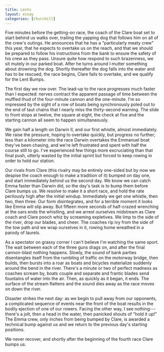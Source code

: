 ```yaml
---
title: Lents
layout: essay
categories: [churchill]
---
```


Five minutes before the getting-on race, the coach of the Clare boat set to
start behind us walks over, trailing the yapping dog that follows him on all of
the crew's outings. He announces that he has a "particularly meaty crew" this
year, that he expects to overtake us on the reach, and that we should be
prepared to follow his instructions from the bank to ensure the safety of his
crew as they pass. Unsure quite how respond to such brazenness, we sit mutely in
our parked boat. After he turns around I mutter something about drowning the
dog. Shortly thereafter the dog falls into the water and has to be rescued, the
race begins, Clare fails to overtake, and we qualify for the Lent Bumps.

The first day we row over. The lead-up to the race progresses much faster than I
expected: nerves contract the apparent passage of time between the muffled thud
of the four-minute cannon and the one-minute. I'm so impressed by the sight of a
row of boats being synchronously poled out to the end of taut chains that I
nearly miss the thirty-second warning. The slide to front stops at twelve, the
square at eight, the check at five and the starting cannon all seem to happen
simultaneously.

We gain half a length on Darwin II, and our first whistle, almost immediately.
We raise the pressure, hoping to overtake quickly, but progress no further; less
than a kilometer into the race Darwin overtakes the Emmanuel boat they've been
chasing, and we're left frustrated and spent with half the course still to go.
I've experienced few things more excruciating than that final push, utterly
wasted by the initial sprint but forced to keep rowing in order to hold our
station.

Our rivals from Clare (this rivalry may be entirely one-sided but by now we
despise the coach enough to make a tradition of it) bumped on day one, and start
immediately behind us the second day. We know we can catch Emma faster than
Darwin did, so the day's task is to bump them before Clare bumps us. We resolve
to make it a short race, and hold the rate perilously high after the initial
windup. Immediately we get one whistle, then two, then three. Our form
disintegrates, and for a terrible moment it looks like Emma will slip away. But
fifteen more seconds of half-crazed wrenching at the oars ends the whistling,
and we arrest ourselves midstream as Clare coach and Clare pooch whiz by
screaming expletives.  We limp to the side of the river, drop our blades, and
cheer. The coaches rip ivy from the side of the tow path and we wrap ourselves
in it, rowing home wreathed in a parody of laurels.

As a spectator on grassy corner I can't believe I'm watching the same sport.
The wait between each of the three guns drags on, and after the final
cannon-blast nothing happens. Slowly, the sound of bank parties disentangles
itself from the rumbling of traffic on the motorway bridge, then builds, then
bursts into a roar as boats and bicycles materialize suddenly around the bend in
the river. There's a minute or two of perfect madness as coaches scream by,
boats couple and separate and frantic blades send fountains of water into the
air. Then, as quickly as it began, it ends. The surface of the stream flattens
and the sound dies away as the race moves on down the river.

Disaster strikes the next day: as we begin to pull away from our opponents, a
complicated sequence of events near the front of the boat results in the
bodily ejection of one of our rowers. Facing the other way, I see
nothing---there's a jolt, then a head in the water, then panicked shouts of
"hold it up!" The Emma crew, only inches from being bumped by Clare, is awarded
a technical bump against us and we return to the previous day's starting
positions.

We never recover, and shortly after the beginning of the fourth race Clare bumps
us.
